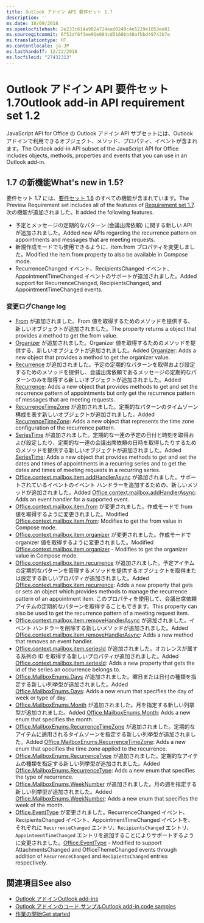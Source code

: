 ```yaml
---
title: Outlook アドイン API 要件セット 1.7
description: ''
ms.date: 10/09/2018
ms.openlocfilehash: 2e233c614a902a724ead0240c4e5229e1053ee81
ms.sourcegitcommit: 6f53df6f3ee91e084cd5160bb48afbbd49743b7e
ms.translationtype: HT
ms.contentlocale: ja-JP
ms.lasthandoff: 12/22/2018
ms.locfileid: "27432313"
---
```

# <a name="outlook-add-in-api-requirement-set-17"></a><span data-ttu-id="ced2f-102">Outlook アドイン API 要件セット 1.7</span><span class="sxs-lookup"><span data-stu-id="ced2f-102">Outlook add-in API requirement set 1.2</span></span>

<span data-ttu-id="ced2f-103">JavaScript API for Office の Outlook アドイン API サブセットには、Outlook アドインで利用できるオブジェクト、メソッド、プロパティ、イベントが含まれます。</span><span class="sxs-lookup"><span data-stu-id="ced2f-103">The Outlook add-in API subset of the JavaScript API for Office includes objects, methods, properties and events that you can use in an Outlook add-in.</span></span>

## <a name="whats-new-in-17"></a><span data-ttu-id="ced2f-104">1.7 の新機能</span><span class="sxs-lookup"><span data-stu-id="ced2f-104">What's new in 1.5?</span></span>

<span data-ttu-id="ced2f-105">要件セット 1.7 には、[要件セット 1.6](../requirement-set-1.6/outlook-requirement-set-1.6.md) のすべての機能が含まれています。</span><span class="sxs-lookup"><span data-stu-id="ced2f-105">The Preview Requirement set includes all of the features of [Requirement set 1.7](../requirement-set-1.6/outlook-requirement-set-1.6.md).</span></span> <span data-ttu-id="ced2f-106">次の機能が追加されました。</span><span class="sxs-lookup"><span data-stu-id="ced2f-106">It added the following features.</span></span>

- <span data-ttu-id="ced2f-107">予定とメッセージの定期的なパターン (会議出席依頼) に関する新しい API が追加されました。</span><span class="sxs-lookup"><span data-stu-id="ced2f-107">Added new APIs regarding the recurrence pattern on appointments and messages that are meeting requests.</span></span>
- <span data-ttu-id="ced2f-108">新規作成モードでも使用できるように、item.from プロパティを変更しました。</span><span class="sxs-lookup"><span data-stu-id="ced2f-108">Modified the item.from property to also be available in Compose mode.</span></span>
- <span data-ttu-id="ced2f-109">RecurrenceChanged イベント、RecipientsChanged イベント、AppointmentTimeChanged イベントのサポートが追加されました。</span><span class="sxs-lookup"><span data-stu-id="ced2f-109">Added support for RecurrenceChanged, RecipientsChanged, and AppointmentTimeChanged events.</span></span>

### <a name="change-log"></a><span data-ttu-id="ced2f-110">変更ログ</span><span class="sxs-lookup"><span data-stu-id="ced2f-110">Change log</span></span>

- <span data-ttu-id="ced2f-111">[From](/javascript/api/outlook_1_7/office.from) が追加されました。From 値を取得するためのメソッドを提供する、新しいオブジェクトが追加されました。</span><span class="sxs-lookup"><span data-stu-id="ced2f-111">The  property returns a  object that provides a method to get the from value.</span></span>
- <span data-ttu-id="ced2f-112">[Organizer](/javascript/api/outlook_1_7/office.organizer) が追加されました。Organizer 値を取得するためのメソッドを提供する、新しいオブジェクトが追加されました。</span><span class="sxs-lookup"><span data-stu-id="ced2f-112">Added [Organizer](/javascript/api/outlook_1_7/office.organizer): Adds a new object that provides a method to get the organizer value.</span></span>
- <span data-ttu-id="ced2f-113">[Recurrence](/javascript/api/outlook_1_7/office.recurrence) が追加されました。予定の定期的なパターンを取得および設定するためのメソッドを提供し、会議出席依頼であるメッセージの定期的なパターンのみを取得する新しいオブジェクトが追加されました。</span><span class="sxs-lookup"><span data-stu-id="ced2f-113">Added [Recurrence](/javascript/api/outlook_1_7/office.recurrence): Adds a new object that provides methods to get and set the recurrence pattern of appointments but only get the recurrence pattern of messages that are meeting requests.</span></span>
- <span data-ttu-id="ced2f-114">[RecurrenceTimeZone](/javascript/api/outlook_1_7/office.recurrencetimezone) が追加されました。定期的なパターンのタイムゾーン構成を表す新しいオブジェクトが追加されました。</span><span class="sxs-lookup"><span data-stu-id="ced2f-114">Added [RecurrenceTimeZone](/javascript/api/outlook_1_7/office.recurrencetimezone): Adds a new object that represents the time zone configuration of the recurrence pattern.</span></span>
- <span data-ttu-id="ced2f-115">[SeriesTime](/javascript/api/outlook_1_7/office.seriestime) が追加されました。定期的な一連の予定の日付と時刻を取得および設定したり、定期的な一連の会議出席依頼の日時を取得したりするためのメソッドを提供する新しいオブジェクトが追加されました。</span><span class="sxs-lookup"><span data-stu-id="ced2f-115">Added [SeriesTime](/javascript/api/outlook_1_7/office.seriestime): Adds a new object that provides methods to get and set the dates and times of appointments in a recurring series and to get the dates and times of meeting requests in a recurring series.</span></span>
- <span data-ttu-id="ced2f-116">[Office.context.mailbox.item.addHandlerAsync](office.context.mailbox.item.md#addhandlerasynceventtype-handler-options-callback) が追加されました。サポートされているイベントのイベント ハンドラーを追加するための、新しいメソッドが追加されました。</span><span class="sxs-lookup"><span data-stu-id="ced2f-116">Added [Office.context.mailbox.addHandlerAsync](office.context.mailbox.item.md#addhandlerasynceventtype-handler-options-callback): Adds an event handler for a supported event.</span></span>
- <span data-ttu-id="ced2f-117">[Office.context.mailbox.item.from](office.context.mailbox.item.md#from-emailaddressdetailsjavascriptapioutlook17officeemailaddressdetailsfromjavascriptapioutlook17officefrom) が変更されました。作成モードで from 値を取得するように変更されました。</span><span class="sxs-lookup"><span data-stu-id="ced2f-117">Modified [Office.context.mailbox.item.from](office.context.mailbox.item.md#from-emailaddressdetailsjavascriptapioutlook17officeemailaddressdetailsfromjavascriptapioutlook17officefrom): Modifies to get the from value in Compose mode.</span></span>
- <span data-ttu-id="ced2f-118">[Office.context.mailbox.item.organizer](office.context.mailbox.item.md#organizer-emailaddressdetailsjavascriptapioutlook17officeemailaddressdetailsorganizerjavascriptapioutlook17officeorganizer) が変更されました。作成モードで organizer 値を取得するように変更されました。</span><span class="sxs-lookup"><span data-stu-id="ced2f-118">Modified [Office.context.mailbox.item.organizer](office.context.mailbox.item.md#organizer-emailaddressdetailsjavascriptapioutlook17officeemailaddressdetailsorganizerjavascriptapioutlook17officeorganizer) - Modifies to get the organizer value in Compose mode.</span></span>
- <span data-ttu-id="ced2f-119">[Office.context.mailbox.item.recurrence](office.context.mailbox.item.md#nullable-recurrence-recurrencejavascriptapioutlook17officerecurrence) が追加されました。予定アイテムの定期的なパターンを管理するメソッドを提供するオブジェクトを取得または設定する新しいプロパティが追加されました。</span><span class="sxs-lookup"><span data-stu-id="ced2f-119">Added [Office.context.mailbox.item.recurrence](office.context.mailbox.item.md#nullable-recurrence-recurrencejavascriptapioutlook17officerecurrence): Adds a new property that gets or sets an object which provides methods to manage the recurrence pattern of an appointment item.</span></span> <span data-ttu-id="ced2f-120">このプロパティを使用して、会議出席依頼アイテムの定期的なパターンを取得することもできます。</span><span class="sxs-lookup"><span data-stu-id="ced2f-120">This property can also be used to get the recurrence pattern of a meeting request item.</span></span>
- <span data-ttu-id="ced2f-121">[Office.context.mailbox.item.removeHandlerAsync](office.context.mailbox.item.md#removehandlerasynceventtype-handler-options-callback) が追加されました。イベント ハンドラーを削除する新しいメソッドが追加されました。</span><span class="sxs-lookup"><span data-stu-id="ced2f-121">Added [Office.context.mailbox.item.removeHandlerAsync](office.context.mailbox.item.md#removehandlerasynceventtype-handler-options-callback): Adds a new method that removes an event handler.</span></span>
- <span data-ttu-id="ced2f-122">[Office.context.mailbox.item.seriesId](office.context.mailbox.item.md#nullable-seriesid-string) が追加されました。オカレンスが属する系列の ID を取得する新しいプロパティが追加されました。</span><span class="sxs-lookup"><span data-stu-id="ced2f-122">Added [Office.context.mailbox.item.seriesId](office.context.mailbox.item.md#nullable-seriesid-string): Adds a new property that gets the id of the series an occurrence belongs to.</span></span>
- <span data-ttu-id="ced2f-123">[Office.MailboxEnums.Days](/javascript/api/outlook_1_7/office.mailboxenums.days) が追加されました。曜日または日付の種類を指定する新しい列挙型が追加されました。</span><span class="sxs-lookup"><span data-stu-id="ced2f-123">Added [Office.MailboxEnums.Days](/javascript/api/outlook_1_7/office.mailboxenums.days): Adds a new enum that specifies the day of week or type of day.</span></span>
- <span data-ttu-id="ced2f-124">[Office.MailboxEnums.Month](/javascript/api/outlook_1_7/office.mailboxenums.month) が追加されました。月を指定する新しい列挙型が追加されました。</span><span class="sxs-lookup"><span data-stu-id="ced2f-124">Added [Office.MailboxEnums.Month](/javascript/api/outlook_1_7/office.mailboxenums.month): Adds a new enum that specifies the month.</span></span>
- <span data-ttu-id="ced2f-125">[Office.MailboxEnums.RecurrenceTimeZone](/javascript/api/outlook_1_7/office.mailboxenums.recurrencetimezone) が追加されました。定期的なアイテムに適用されるタイムゾーンを指定する新しい列挙型が追加されました。</span><span class="sxs-lookup"><span data-stu-id="ced2f-125">Added [Office.MailboxEnums.RecurrenceTimeZone](/javascript/api/outlook_1_7/office.mailboxenums.recurrencetimezone): Adds a new enum that specifies the time zone applied to the recurrence.</span></span>
- <span data-ttu-id="ced2f-126">[Office.MailboxEnums.RecurrenceType](/javascript/api/outlook_1_7/office.mailboxenums.recurrencetype) が追加されました。定期的なアイテムの種類を指定する新しい列挙型が追加されました。</span><span class="sxs-lookup"><span data-stu-id="ced2f-126">Added [Office.MailboxEnums.RecurrenceType](/javascript/api/outlook_1_7/office.mailboxenums.recurrencetype): Adds a new enum that specifies the type of recurrence.</span></span>
- <span data-ttu-id="ced2f-127">[Office.MailboxEnums.WeekNumber](/javascript/api/outlook_1_7/office.mailboxenums.weeknumber) が追加されました。月の週を指定する新しい列挙型が追加されました。</span><span class="sxs-lookup"><span data-stu-id="ced2f-127">Added [Office.MailboxEnums.WeekNumber](/javascript/api/outlook_1_7/office.mailboxenums.weeknumber): Adds a new enum that specifies the week of the month.</span></span>
- <span data-ttu-id="ced2f-128">[Office.EventType](/javascript/api/office/office.eventtype) が変更されました。RecurrenceChanged イベント、RecipientsChanged イベント、AppointmentTimeChanged イベントを、それぞれに `RecurrenceChanged` エントリ、`RecipientsChanged` エントリ、`AppointmentTimeChanged` エントリを追加することによりサポートするように変更されました。</span><span class="sxs-lookup"><span data-stu-id="ced2f-128">[Office.EventType](/javascript/api/office/office.eventtype) - Modified to support AttachmentsChanged and OfficeThemeChanged events through addition of `RecurrenceChanged` and `RecipientsChanged` entries respectively.</span></span>

## <a name="see-also"></a><span data-ttu-id="ced2f-129">関連項目</span><span class="sxs-lookup"><span data-stu-id="ced2f-129">See also</span></span>

- [<span data-ttu-id="ced2f-130">Outlook アドイン</span><span class="sxs-lookup"><span data-stu-id="ced2f-130">Outlook add-ins</span></span>](https://docs.microsoft.com/outlook/add-ins/)
- [<span data-ttu-id="ced2f-131">Outlook アドインのコード サンプル</span><span class="sxs-lookup"><span data-stu-id="ced2f-131">Outlook add-in code samples</span></span>](https://developer.microsoft.com/outlook/gallery/?filterBy=Outlook,Samples,Add-ins)
- [<span data-ttu-id="ced2f-132">作業の開始</span><span class="sxs-lookup"><span data-stu-id="ced2f-132">Get started</span></span>](https://docs.microsoft.com/outlook/add-ins/quick-start)